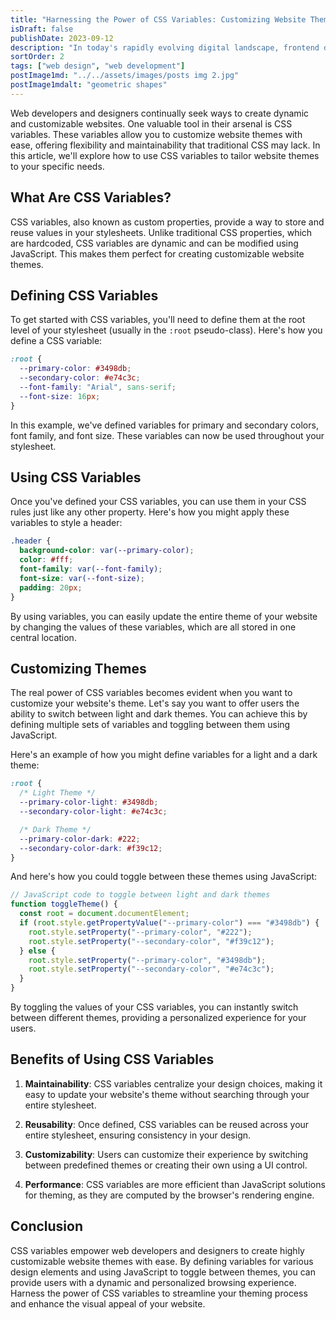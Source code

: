 ```yaml
---
title: "Harnessing the Power of CSS Variables: Customizing Website Themes"
isDraft: false
publishDate: 2023-09-12
description: "In today's rapidly evolving digital landscape, frontend design systems have become indispensable for creating cohesive and efficient user interfaces. A well-designed frontend design system not only enhances the user experience but also streamlines the development process."
sortOrder: 2
tags: ["web design", "web development"]
postImage1md: "../../assets/images/posts img 2.jpg"
postImage1mdalt: "geometric shapes"
---
```


Web developers and designers continually seek ways to create dynamic and customizable websites. One valuable tool in their arsenal is CSS variables. These variables allow you to customize website themes with ease, offering flexibility and maintainability that traditional CSS may lack. In this article, we'll explore how to use CSS variables to tailor website themes to your specific needs.

## What Are CSS Variables?

CSS variables, also known as custom properties, provide a way to store and reuse values in your stylesheets. Unlike traditional CSS properties, which are hardcoded, CSS variables are dynamic and can be modified using JavaScript. This makes them perfect for creating customizable website themes.

## Defining CSS Variables

To get started with CSS variables, you'll need to define them at the root level of your stylesheet (usually in the `:root` pseudo-class). Here's how you define a CSS variable:

```css
:root {
  --primary-color: #3498db;
  --secondary-color: #e74c3c;
  --font-family: "Arial", sans-serif;
  --font-size: 16px;
}
```

In this example, we've defined variables for primary and secondary colors, font family, and font size. These variables can now be used throughout your stylesheet.

## Using CSS Variables

Once you've defined your CSS variables, you can use them in your CSS rules just like any other property. Here's how you might apply these variables to style a header:

```css
.header {
  background-color: var(--primary-color);
  color: #fff;
  font-family: var(--font-family);
  font-size: var(--font-size);
  padding: 20px;
}
```

By using variables, you can easily update the entire theme of your website by changing the values of these variables, which are all stored in one central location.

## Customizing Themes

The real power of CSS variables becomes evident when you want to customize your website's theme. Let's say you want to offer users the ability to switch between light and dark themes. You can achieve this by defining multiple sets of variables and toggling between them using JavaScript.

Here's an example of how you might define variables for a light and a dark theme:

```css
:root {
  /* Light Theme */
  --primary-color-light: #3498db;
  --secondary-color-light: #e74c3c;

  /* Dark Theme */
  --primary-color-dark: #222;
  --secondary-color-dark: #f39c12;
}
```

And here's how you could toggle between these themes using JavaScript:

```javascript
// JavaScript code to toggle between light and dark themes
function toggleTheme() {
  const root = document.documentElement;
  if (root.style.getPropertyValue("--primary-color") === "#3498db") {
    root.style.setProperty("--primary-color", "#222");
    root.style.setProperty("--secondary-color", "#f39c12");
  } else {
    root.style.setProperty("--primary-color", "#3498db");
    root.style.setProperty("--secondary-color", "#e74c3c");
  }
}
```

By toggling the values of your CSS variables, you can instantly switch between different themes, providing a personalized experience for your users.

## Benefits of Using CSS Variables

1. **Maintainability**: CSS variables centralize your design choices, making it easy to update your website's theme without searching through your entire stylesheet.

2. **Reusability**: Once defined, CSS variables can be reused across your entire stylesheet, ensuring consistency in your design.

3. **Customizability**: Users can customize their experience by switching between predefined themes or creating their own using a UI control.

4. **Performance**: CSS variables are more efficient than JavaScript solutions for theming, as they are computed by the browser's rendering engine.

## Conclusion

CSS variables empower web developers and designers to create highly customizable website themes with ease. By defining variables for various design elements and using JavaScript to toggle between themes, you can provide users with a dynamic and personalized browsing experience. Harness the power of CSS variables to streamline your theming process and enhance the visual appeal of your website.

